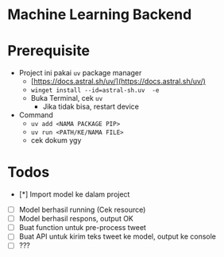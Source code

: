 # Machine Learning Backend

# Prerequisite

- Project ini pakai `uv` package manager
  - [https://docs.astral.sh/uv/](https://docs.astral.sh/uv/)
  - `winget install --id=astral-sh.uv  -e`
  - Buka Terminal, cek `uv`
    - Jika tidak bisa, restart device
- Command
  - `uv add <NAMA PACKAGE PIP>`
  - `uv run <PATH/KE/NAMA FILE>`
  - cek dokum ygy

# Todos

- [*] Import model ke dalam project
- [ ] Model berhasil running (Cek resource)
- [ ] Model berhasil respons, output OK
- [ ] Buat function untuk pre-process tweet
- [ ] Buat API untuk kirim teks tweet ke model, output ke console
- [ ] ???
